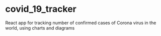 # covid_19_tracker
React app for tracking number of confirmed cases of Corona virus in the world, using charts and diagrams
